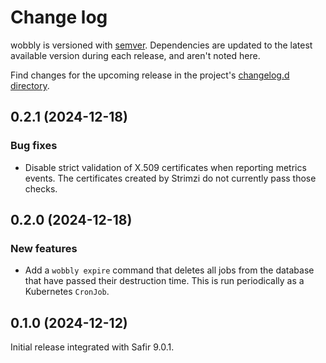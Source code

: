 # Change log

wobbly is versioned with [semver](https://semver.org/).
Dependencies are updated to the latest available version during each release, and aren't noted here.

Find changes for the upcoming release in the project's [changelog.d directory](https://github.com/lsst-sqre/wobbly/tree/main/changelog.d/).

<!-- scriv-insert-here -->

<a id='changelog-0.2.1'></a>
## 0.2.1 (2024-12-18)

### Bug fixes

- Disable strict validation of X.509 certificates when reporting metrics events. The certificates created by Strimzi do not currently pass those checks.

<a id='changelog-0.2.0'></a>
## 0.2.0 (2024-12-18)

### New features

- Add a `wobbly expire` command that deletes all jobs from the database that have passed their destruction time. This is run periodically as a Kubernetes `CronJob`.

<a id='changelog-0.1.0'></a>
## 0.1.0 (2024-12-12)

Initial release integrated with Safir 9.0.1.
